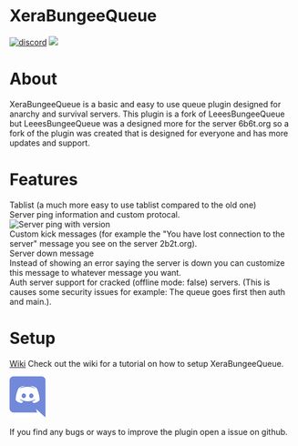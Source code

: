 # XeraBungeeQueue
[![discord](https://discord.com/api/guilds/683053832694923319/embed.png)](https://discord.gg/WWm35Tc) [![](https://img.shields.io/badge/contributions-welcome-brightgreen)](https://github.com/XeraPlugins/XeraBungeeQueue)

# About
XeraBungeeQueue is a basic and easy to use queue plugin designed for anarchy and survival servers. This plugin is a fork of LeeesBungeeQueue but LeeesBungeeQueue was a designed more for the server 6b6t.org so a fork of the plugin was created that is designed for everyone and has more updates and support.
# Features
Tablist (a much more easy to use tablist compared to the old one)
<br>
Server ping information and custom protocal.
<br>
![Server ping with version](https://cdn.discordapp.com/attachments/722198099132678148/751842799682453606/unknown.png)
<br>
Custom kick messages (for example the "You have lost connection to the server" message you see on the server 2b2t.org).
<br>
Server down message
<br>
Instead of showing an error saying the server is down you can customize this message to whatever message you want.
<br>
Auth server support for cracked (offline mode: false) servers. (This is causes some security issues for example: The queue goes first then auth and main.).


# Setup 
<a href="https://github.com/XeraPlugins/XeraBungeeQueue/wiki">Wiki</a>
Check out the wiki for a tutorial on how to setup XeraBungeeQueue.


[![Xera Discord](https://github.com/AlexProgrammerDE/AlexProgrammerDE.github.io/raw/master/discord.png)](https://discord.gg/KgrrEQr)

If you find any bugs or ways to improve the plugin open a issue on github.
